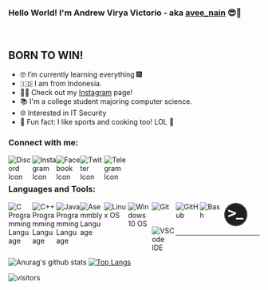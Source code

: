 ### Hello World! I'm Andrew Virya Victorio - aka [avee_nain][instagram] 😎🤙

<br />

## BORN TO WIN!

- 🤓 I’m currently learning everything 🎆
- 🇮🇩 I am from Indonesia.
- 👨‍💻 Check out my [Instagram][instagram] page! 
- 📚 I'm a college student majoring computer science.
- 🌐 Interested in IT Security
- 👾 Fun fact: I like sports and cooking too! LOL 🤣

### Connect with me:

[<img align="left" alt="Discord Icon" width="48px" src="https://img.icons8.com/color/48/000000/discord-new-logo.png"/>][discord]
[<img align="left" alt="Instagram Icon" width="48px" src="https://img.icons8.com/fluent/48/000000/instagram-new.png"/>][instagram]
[<img align="left" alt="Facebook Icon" width="48px" src="https://img.icons8.com/color/48/000000/facebook-new.png"/>][facebook]
[<img align="left" alt="Twitter Icon" width="48px" src="https://img.icons8.com/color/48/000000/twitter.png"/>][twitter]
[<img align="left" alt="Telegram Icon" width="48px" src="https://img.icons8.com/color/48/000000/telegram-app--v1.png"/>][telegram]

<br />
<br />

### Languages and Tools:

[<img align="left" alt="C Programming Language" width="48px" src="https://img.icons8.com/color/48/000000/c-programming.png"/>][instagram]
[<img align="left" alt="C++ Programming Language" width="48px" src="https://img.icons8.com/color/48/000000/c-plus-plus-logo.png"/>][instagram]
[<img align="left" alt="Java Programming Language" width="48px" src="https://img.icons8.com/color/48/000000/java-coffee-cup-logo.png"/>][instagram]
<!--[<img align="left" alt="JavaScript Programming Language" width="48px" src="https://img.icons8.com/color/48/000000/javascript.png"/>][instagram]-->
<!--[<img align="left" alt="PHP Programming Language" width="48px" src="https://img.icons8.com/officel/48/000000/php-logo.png"/>][instagram]-->
<!--[<img align="left" alt="HTML Language" width="48px" src="https://img.icons8.com/color/48/000000/html-5.png"/>][instagram]-->
[<img align="left" alt="Asemmbly Language" width="48px" src="https://i.pinimg.com/originals/25/a8/5d/25a85d9e5057430d82273a3c75e73014.png"/>][instagram]
[<img align="left" alt="Linux OS" width="48px" src="https://img.icons8.com/color/48/000000/linux.png"/>][instagram]
<!--[<img align="left" alt="Apple OS" width="48px" src="https://img.icons8.com/ios-filled/48/000000/mac-os.png"/>][instagram]-->
[<img align="left" alt="Windows 10 OS" width="48px" src="https://img.icons8.com/color/48/000000/windows-10.png"/>][instagram]
[<img align="left" alt="Git" width="48px" src="https://img.icons8.com/color/100/000000/git.png"/>][instagram]
[<img align="left" alt="GitHub" width="48px" src="https://img.icons8.com/material-outlined/48/000000/github.png"/>][instagram]
[<img align="left" alt="Bash" width="48px" src="https://img.icons8.com/plasticine/100/000000/bash.png"/>][instagram]
[<img align=left alt="Terminal" width="48px" src="https://raw.githubusercontent.com/github/explore/80688e429a7d4ef2fca1e82350fe8e3517d3494d/topics/terminal/terminal.png" />][instagram]
[<img align="left" alt="VSCode IDE" width="48px" src="https://img.icons8.com/fluent/48/000000/visual-studio-code-2019.png"/>][instagram]


<br />
<br />
<br />

---

<br />

![Anurag's github stats](https://github-readme-stats.vercel.app/api?username=aveenain&show_icons=true&theme=cobalt)
[![Top Langs](https://github-readme-stats.vercel.app/api/top-langs/?username=aveenain&langs_count=8)](https://github.com/anuraghazra/github-readme-stats)

![visitors](https://visitor-badge.glitch.me/badge?page_id=aveenain.visitor-badge)


[discord]: https://discordapp.com/users/427705070398996485/
[twitter]: https://twitter.com/avee_nain
[instagram]: https://www.instagram.com/avee_nain/
[facebook]: https://www.facebook.com/aveenain/
[telegram]: https://t.me/aveenain

<!--
**aveenain/aveenain** is a ✨ _special_ ✨ repository because its `README.md` (this file) appears on your GitHub profile.
